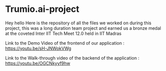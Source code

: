 # Trumio.ai-project

Hey hello
Here is the repository of all the files we worked on during this project, this was a long duration team project and earned us a bronze medal at the coveted Inter IIT Tech Meet 12.0 held in IIT Madras

Link to the Demo Video of the frontend of our application : https://youtu.be/sH-JNWokVWg

Link to the Walk-through video of the backend of the application : https://youtu.be/OGCNkyyf9hw
